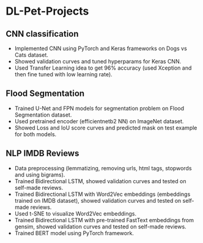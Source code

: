 # DL-Pet-Projects

## CNN classification
  * Implemented CNN using PyTorch and Keras frameworks on Dogs vs Cats dataset.
  * Showed validation curves and tuned hyperparams for Keras CNN.
  * Used Transfer Learning idea to get 96% accuracy (used Xception and then fine tuned with low learning rate).

## Flood Segmentation
  * Trained U-Net and FPN models for segmentation problem on Flood Segmentation dataset.
  * Used pretrained encoder (efficientnetb2 NN) on ImageNet dataset.
  * Showed Loss and IoU score curves and predicted mask on test example for both models.

## NLP IMDB Reviews
  * Data preprocessing (lemmatizing, removing urls, html tags, stopwords and using bigrams).
  * Trained Bidirectional LSTM, showed validation curves and tested on self-made reviews.
  * Trained Bidirectional LSTM with Word2Vec embeddings (embeddings trained on IMDB dataset), showed validation curves and tested on self-made reviews.
  * Used t-SNE to visualize Word2Vec embeddings.
  * Trained Bidirectional LSTM with pre-trained FastText embeddings from gensim, showed validation curves and tested on self-made reviews.
  * Trained BERT model using PyTorch framework.

